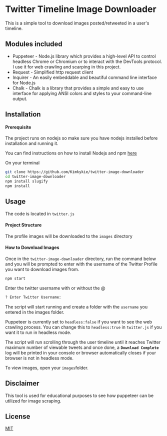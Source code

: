 # Twitter Timeline Image Downloader

This is a simple tool to download images posted/retweeted in a user's timeline.

## Modules included

- Puppeteer - Node.js library which provides a high-level API to control headless Chrome or Chromium or to interact with the DevTools protocol. I use it for web crawling and scarping in this project.
- Request - Simplified http request client
- Inquirer - An easily embeddable and beautiful command line interface for Node.js
- Chalk - Chalk is a library that provides a simple and easy to use interface for applying ANSI colors and styles to your command-line output.

## Installation

#### Prerequisite

The project runs on nodejs so make sure you have nodejs installed before installation and running it.

You can find instructions on how to install Nodejs and npm [here](https://docs.npmjs.com/downloading-and-installing-node-js-and-npm)

On your terminal

```bash
git clone https://github.com/Kimkykie/twitter-image-downloader
cd twitter-image-downloader
npm install slugify
npm install
```

## Usage

The code is located in `twitter.js`

#### Project Structure

The profile images will be downloaded to the `images` directory

#### How to Download Images

Once in the `twitter-image-downloader` directory, run the command below and you will be prompted to enter with the username of the Twitter Profile you want to download images from.

```bash
npm start
```

Enter the twitter username with or without the @

```bash
? Enter Twitter Username:
```

The script will start running and create a folder with the `username` you entered in the images folder.

Puppeteer is currently set to `headless:false` if you want to see the web crawling process. You can change this to `headless:true` in `twitter.js` if you want it to run in headless mode.

The script will run scrolling through the user timeline until it reaches Twitter maximum number of viewable tweets and once done, a **`Download Complete`** log will be printed in your console or browser automatically closes if your browser is not in headless mode.

To view images, open your `images`folder.

## Disclaimer

This tool is used for educational purposes to see how puppeteer can be utilized for image scraping.

## License

[MIT](https://choosealicense.com/licenses/mit/)
